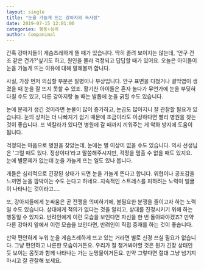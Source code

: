 ```yaml
---
layout: single
title: "눈을 가늘게 뜨는 강아지의 속사정"
date: 2019-07-15 12:01:00
categories: 행동+심리
author: Companimal
---
```


간혹 강아지들이 게슴츠레하게 뜰 때가 있습니다. 딱히 졸려 보이지는 않는데, '안구 건조 같은 건가?'싶기도 하고, 원인을 몰라 걱정되고 답답할 때가 있어요. 오늘은 아이들이 눈을 가늘게 뜨는 이유에 대해 말해볼까 합니다.

사실, 가장 먼저 의심할 부분은 질병이나 부상입니다. 안구 표면을 다쳤거나 결막염이 생겼을 때 눈을 잘 뜨지 못할 수 있죠. 활기찬 아이들은 혼자 놀다가 무언가에 눈을 부딪혀 다칠 수도 있고, 다른 강아지랑 놀 때는 발톱에 눈을 긁힐 수도 있습니다.

눈에 문제가 생긴 것이라면 눈물이 많이 증가하고, 눈곱도 많아지니 잘 관찰할 필요가 있습니다. 눈의 상처는 더 나빠지기 쉽기 때문에 조금이라도 이상하다면 빨리 병원을 찾는 것이 좋습니다. 또 넥칼라가 있다면 병원에 갈 때까지 끼워주는 게 악화 방지에 도움이 됩니다.

걱정되는 마음으로 병원을 찾았는데, 눈에는 별 이상이 없을 수도 있습니다. 의사 선생님은 '그럴 때도 있다. 정상이다’라고 말씀해주시지만, 걱정을 멈출 수 없을 때도 있지요. 눈에 별문제가 없는데 눈을 가늘게 뜨는 일도 있나 봅니다.

개들은 심리적으로 긴장된 상태가 되면 눈을 가늘게 뜬다고 합니다. 위협이나 공포감을 느끼면 눈을 깜박이는 수도 는다고 하네요. 지속적인 스트레스를 피하려는 노력이 얼굴이 나타나는 것이라고….

또, 강아지들에게 눈싸움은 곧 전쟁을 의미하기에, 불필요한 분쟁을 줄이고자 하는 노력일 수도 있습니다. 상대에게 적의가 없다는 것을 알리고, 상대를 진정시키기 위해 하는 행동일 수 있지요. 반려인에게 이런 모습을 보인다면 자신을 한 번 돌아봐야겠죠? 만약 다른 강아지 앞에서 이런 모습을 보인다면, 반려인이 직접 중재를 하는 것이 좋습니다.

만약 편안하게 누워 눈을 게슴츠레하게 뜨고 있는 거라면 별로 신경 쓰실 필요가 없습니다. 그냥 편안하고 나른한 모습이거든요. 우리가 잘 챙겨봐야할 것은 뭔가 긴장 상태인 듯 보이는 몸짓과 함께 나타나는 가는 눈망울이거든요. 만약 그렇다면 절대 그냥 넘기지 마시고 잘 관찰해 보세요.
